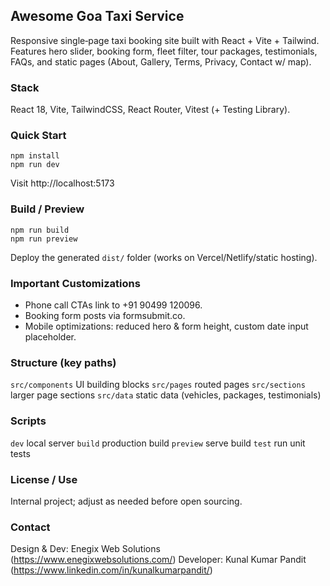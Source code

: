 ## Awesome Goa Taxi Service

Responsive single‑page taxi booking site built with React + Vite + Tailwind. Features hero slider, booking form, fleet filter, tour packages, testimonials, FAQs, and static pages (About, Gallery, Terms, Privacy, Contact w/ map).

### Stack

React 18, Vite, TailwindCSS, React Router, Vitest (+ Testing Library).

### Quick Start

```
npm install
npm run dev
```

Visit http://localhost:5173

### Build / Preview

```
npm run build
npm run preview
```

Deploy the generated `dist/` folder (works on Vercel/Netlify/static hosting).

### Important Customizations

- Phone call CTAs link to +91 90499 120096.
- Booking form posts via formsubmit.co.
- Mobile optimizations: reduced hero & form height, custom date input placeholder.

### Structure (key paths)

`src/components` UI building blocks
`src/pages` routed pages
`src/sections` larger page sections
`src/data` static data (vehicles, packages, testimonials)

### Scripts

`dev` local server
`build` production build
`preview` serve build
`test` run unit tests

### License / Use

Internal project; adjust as needed before open sourcing.

### Contact

Design & Dev: Enegix Web Solutions (https://www.enegixwebsolutions.com/)
Developer: Kunal Kumar Pandit (https://www.linkedin.com/in/kunalkumarpandit/)
